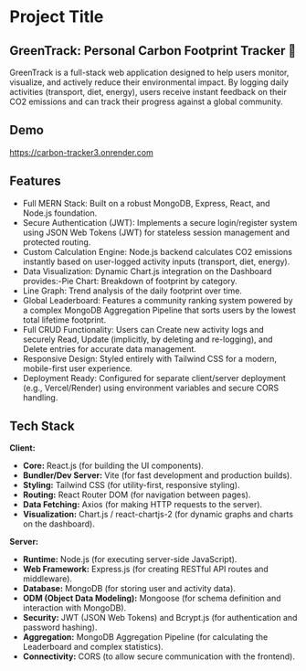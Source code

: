 
# Project Title
## GreenTrack: Personal Carbon Footprint Tracker 🌿
GreenTrack is a full-stack web application designed to help users monitor, visualize, and actively reduce their environmental impact. By logging daily activities (transport, diet, energy), users receive instant feedback on their CO2 emissions and can track their progress against a global community.



## Demo

https://carbon-tracker3.onrender.com


## Features

- Full MERN Stack: Built on a robust MongoDB, Express, React, and Node.js foundation.
- Secure Authentication (JWT): Implements a secure login/register system using JSON Web Tokens (JWT) for stateless session management and protected routing.
- Custom Calculation Engine: Node.js backend calculates CO2 emissions instantly based on user-logged activity inputs (transport, diet, energy).
- Data Visualization: Dynamic Chart.js integration on the Dashboard provides:-Pie Chart: Breakdown of footprint by category.
- Line Graph: Trend analysis of the daily footprint over time.
- Global Leaderboard: Features a community ranking system powered by a complex MongoDB Aggregation Pipeline that sorts users by the lowest total lifetime footprint.
- Full CRUD Functionality: Users can Create new activity logs and securely Read, Update (implicitly, by deleting and re-logging), and Delete entries for accurate data management.
- Responsive Design: Styled entirely with Tailwind CSS for a modern, mobile-first user experience.
- Deployment Ready: Configured for separate client/server deployment (e.g., Vercel/Render) using environment variables and secure CORS handling.


## Tech Stack

**Client:** 
- **Core:** React.js (for building the UI components).
- **Bundler/Dev Server:** Vite (for fast development and production builds).
- **Styling:** Tailwind CSS (for utility-first, responsive styling).
- **Routing:** React Router DOM (for navigation between pages).
- **Data Fetching:** Axios (for making HTTP requests to the server).
- **Visualization:** Chart.js / react-chartjs-2 (for dynamic graphs and charts on the dashboard).

**Server:** 
- **Runtime:** Node.js (for executing server-side JavaScript).
- **Web Framework:** Express.js (for creating RESTful API routes and middleware).
- **Database:** MongoDB (for storing user and activity data).
- **ODM (Object Data Modeling):** Mongoose (for schema definition and interaction with MongoDB).
- **Security:** JWT (JSON Web Tokens) and Bcrypt.js (for authentication and password hashing).
- **Aggregation:** MongoDB Aggregation Pipeline (for calculating the Leaderboard and complex statistics).
- **Connectivity:** CORS (to allow secure communication with the frontend).


